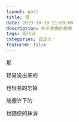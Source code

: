 ```yaml
---
layout: post
title: 慎
date: 2019-10-30 21:00:00
description: 作于发癫的夜晚
tags: 现代诗
categories: 自定义
featured: false
---
```


那

轻易说出来的

也轻易的忘掉

随便许下的

也随便的抹消
